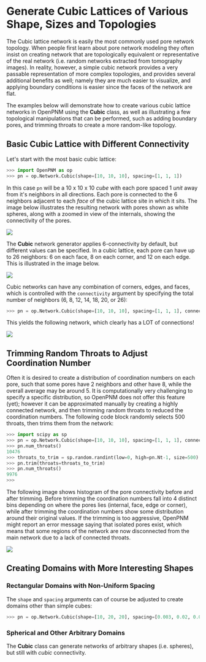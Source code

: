 # Generate Cubic Lattices of Various Shape, Sizes and Topologies

The Cubic lattice network is easily the most commonly used pore network topology.  When people first learn about pore network modeling they often insist on creating network that are topologically equivalent or representative of the real network (i.e. random networks extracted from tomography images).  In reality, however, a simple cubic network provides a very passable representation of more complex topologies, and provides several additional benefits as well; namely they are much easier to visualize, and applying boundary conditions is easier since the faces of the network are flat.  

The examples below will demonstrate how to create various cubic lattice networks in OpenPNM using the **Cubic** class, as well as illustrating a few topological manipulations that can be performed, such as adding boundary pores, and trimming throats to create a more random-like topology.

## Basic Cubic Lattice with Different Connectivity

Let's start with the most basic cubic lattice:

``` python
>>> import OpenPNM as op
>>> pn = op.Network.Cubic(shape=[10, 10, 10], spacing=[1, 1, 1])

```

In this case ```pn``` will be a 10 x 10 x 10 *cube* with each pore spaced 1 *unit* away from it's neighbors in all directions.  Each pore is connected to the 6 neighbors adjacent to each *face* of the cubic lattice site in which it sits.  The image below illustrates the resulting network with pores shown as white spheres, along with a zoomed in view of the internals, showing the connectivity of the pores.

![](http://i.imgur.com/JTUodGy.png)

The **Cubic** network generator applies 6-connectivity by default, but different values can be specified.  In a cubic lattice, each pore can have up to 26 neighbors: 6 on each face, 8 on each corner, and 12 on each edge.  This is illustrated in the image below.  

![](http://i.imgur.com/ACiQFtJ.png)

Cubic networks can have any combination of corners, edges, and faces, which is controlled with the ```connectivity``` argument by specifying the total number of neighbors (6, 8, 12, 14, 18, 20, or 26):

``` python
>>> pn = op.Network.Cubic(shape=[10, 10, 10], spacing=[1, 1, 1], connectivity=26)

```

This yields the following network, which clearly has a LOT of connections!

![](http://i.imgur.com/PS6d7CO.png)

## Trimming Random Throats to Adjust Coordination Number

Often it is desired to create a distribution of coordination numbers on each pore, such that some pores have 2 neighbors and other have 8, while the overall average may be around 5.  It is computationally very challenging to specify a specific distribution, so OpenPNM does not offer this feature (yet); however it can be approximated manually by creating a highly connected network, and then trimming random throats to reduced the coordination numbers.  The following code block randomly selects 500 throats, then trims them from the network:

``` python
>>> import scipy as sp
>>> pn = op.Network.Cubic(shape=[10, 10, 10], spacing=[1, 1, 1], connectivity=26)
>>> pn.num_throats()
10476
>>> throats_to_trim = sp.random.randint(low=0, high=pn.Nt-1, size=500)
>>> pn.trim(throats=throats_to_trim)
>>> pn.num_throats()
9976
>>>

```

The following image shows histogram of the pore connectivity before and after trimming.  Before trimming the coordination numbers fall into 4 distinct bins depending on where the pores lies (internal, face, edge or corner), while after trimming the coordination numbers show some distribution around their original values.  If the trimming is too aggressive, OpenPNM might report an error message saying that isolated pores exist, which means that some regions of the network are now disconnected from the main network due to a lack of connected throats.

![](http://i.imgur.com/Z4HgMYC.png)

## Creating Domains with More Interesting Shapes

### Rectangular Domains with Non-Uniform Spacing

The ```shape``` and ```spacing``` arguments can of course be adjusted to create domains other than simple cubes:

``` python
>>> pn = op.Network.Cubic(shape=[10, 20, 20], spacing=[0.003, 0.02, 0.01])

```

### Spherical and Other Arbitrary Domains

The **Cubic** class can generate networks of arbitrary shapes (i.e. spheres), but still with *cubic* connectivity.  
